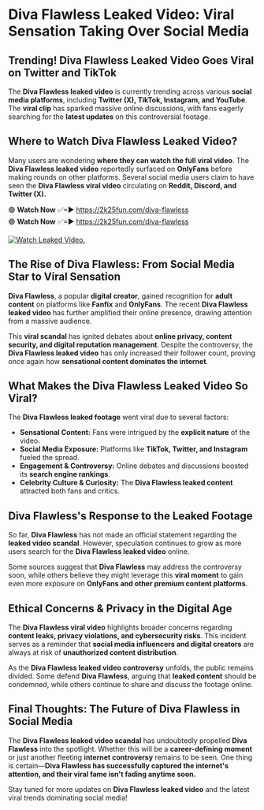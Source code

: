 # Diva Flawless Leaked Video: Viral Sensation Taking Over Social Media

## **Trending! Diva Flawless Leaked Video Goes Viral on Twitter and TikTok**
The **Diva Flawless leaked video** is currently trending across various **social media platforms**, including **Twitter (X), TikTok, Instagram, and YouTube**. The **viral clip** has sparked massive online discussions, with fans eagerly searching for the **latest updates** on this controversial footage.

## **Where to Watch Diva Flawless Leaked Video?**
Many users are wondering **where they can watch the full viral video**. The **Diva Flawless leaked video** reportedly surfaced on **OnlyFans** before making rounds on other platforms. Several social media users claim to have seen the **Diva Flawless viral video** circulating on **Reddit, Discord, and Twitter (X).**

🟢 **Watch Now** ✅=► https://2k25fun.com/diva-flawless  
🟢 **Watch Now** ✅=► https://2k25fun.com/diva-flawless  

[![Watch Leaked Video.](https://miro.medium.com/v2/resize:fit:828/format:webp/1*cilzJN44JGOrTw9NJCrNHA.gif "Watch Leaked Video")](https://2k25fun.com/diva-flawless)

## **The Rise of Diva Flawless: From Social Media Star to Viral Sensation**
**Diva Flawless**, a popular **digital creator**, gained recognition for **adult content** on platforms like **Fanfix** and **OnlyFans**. The recent **Diva Flawless leaked video** has further amplified their online presence, drawing attention from a massive audience.

This **viral scandal** has ignited debates about **online privacy, content security, and digital reputation management**. Despite the controversy, the **Diva Flawless leaked video** has only increased their follower count, proving once again how **sensational content dominates the internet**.

## **What Makes the Diva Flawless Leaked Video So Viral?**
The **Diva Flawless leaked footage** went viral due to several factors:
- **Sensational Content:** Fans were intrigued by the **explicit nature** of the video.
- **Social Media Exposure:** Platforms like **TikTok, Twitter, and Instagram** fueled the spread.
- **Engagement & Controversy:** Online debates and discussions boosted its **search engine rankings**.
- **Celebrity Culture & Curiosity:** The **Diva Flawless leaked content** attracted both fans and critics.

## **Diva Flawless's Response to the Leaked Footage**
So far, **Diva Flawless** has not made an official statement regarding the **leaked video scandal**. However, speculation continues to grow as more users search for the **Diva Flawless leaked video** online.

Some sources suggest that **Diva Flawless** may address the controversy soon, while others believe they might leverage this **viral moment** to gain even more exposure on **OnlyFans and other premium content platforms**.

## **Ethical Concerns & Privacy in the Digital Age**
The **Diva Flawless viral video** highlights broader concerns regarding **content leaks, privacy violations, and cybersecurity risks**. This incident serves as a reminder that **social media influencers and digital creators** are always at risk of **unauthorized content distribution**.

As the **Diva Flawless leaked video controversy** unfolds, the public remains divided. Some defend **Diva Flawless**, arguing that **leaked content** should be condemned, while others continue to share and discuss the footage online.

## **Final Thoughts: The Future of Diva Flawless in Social Media**
The **Diva Flawless leaked video scandal** has undoubtedly propelled **Diva Flawless** into the spotlight. Whether this will be a **career-defining moment** or just another fleeting **internet controversy** remains to be seen. One thing is certain—**Diva Flawless has successfully captured the internet's attention, and their viral fame isn't fading anytime soon.**

Stay tuned for more updates on **Diva Flawless leaked video** and the latest viral trends dominating social media!